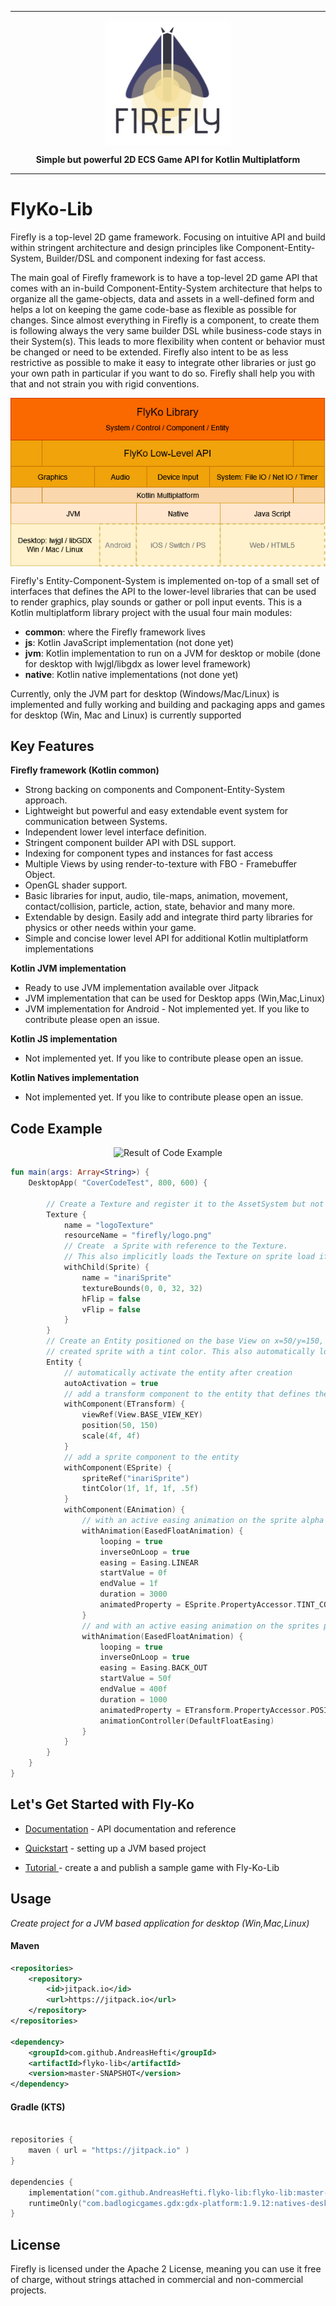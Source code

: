
---
<p align="center">
<img style="display: block; margin: 0 auto" src="https://github.com/AndreasHefti/flyko-lib/blob/master/fireflyLogo2.png">
</p>
<p align="center"><b>Simple but powerful 2D ECS Game API for Kotlin Multiplatform</b></p>

___
# FlyKo-Lib

<p>Firefly is a top-level 2D game framework. Focusing on intuitive API and build within stringent architecture and design 
principles like Component-Entity-System, Builder/DSL and component indexing for fast access.</p>

<p>The main goal of Firefly framework is to have a top-level 2D game API that comes with an in-build Component-Entity-System 
architecture that helps to organize all the game-objects, data and assets in a well-defined form and helps a lot 
on keeping the game code-base as flexible as possible for changes. Since almost everything in Firefly is a component,
to create them is following always the very same builder DSL while business-code stays in their System(s). 
This leads to more flexibility when content or behavior must be changed or need to be extended. 
Firefly also intent to be as less restrictive as possible to make it easy to integrate other libraries or just go
your own path in particular if you want to do so. Firefly shall help you with that and not strain you with
rigid conventions.</p>

<p align="center">
<img style="display: block; margin: 0 auto" src="https://github.com/AndreasHefti/flyko-lib/blob/master/docs/images/architecture1.png">
</p>

Firefly's Entity-Component-System is implemented on-top of a small set of interfaces that defines the API to the
lower-level libraries that can be used to render graphics, play sounds or gather or poll input events.
This is a Kotlin multiplatform library project with the usual four main modules:

- **common**: where the Firefly framework lives
- **js**: Kotlin JavaScript implementation (not done yet)
- **jvm**: Kotlin implementation to run on a JVM for desktop or mobile (done for desktop with lwjgl/libgdx as lower level framework)
- **native**: Kotlin native implementations (not done yet)

Currently, only the JVM part for desktop (Windows/Mac/Linux) is implemented and fully working and 
building and packaging apps and games for desktop (Win, Mac and Linux) is currently supported


Key Features
---

**Firefly framework (Kotlin common)**

- Strong backing on components and Component-Entity-System approach.
- Lightweight but powerful and easy extendable event system for communication between Systems.
- Independent lower level interface definition.
- Stringent component builder API with DSL support.
- Indexing for component types and instances for fast access
- Multiple Views by using render-to-texture with FBO - Framebuffer Object.
- OpenGL shader support.
- Basic libraries for input, audio, tile-maps, animation, movement, contact/collision, particle, action, state, behavior and many more.
- Extendable by design. Easily add and integrate third party libraries for physics or other needs within your game.
- Simple and concise lower level API for additional Kotlin multiplatform implementations

**Kotlin JVM implementation**

- Ready to use JVM implementation available over Jitpack
- JVM implementation that can be used for Desktop apps (Win,Mac,Linux)
- JVM implementation for Android - Not implemented yet. If you like to contribute please open an issue.

**Kotlin JS implementation**

- Not implemented yet. If you like to contribute please open an issue.

**Kotlin Natives implementation**

- Not implemented yet. If you like to contribute please open an issue.

Code Example
--------------

<div align="center"><img src="https://github.com/Inari-Soft/flyKo/raw/master/wiki/example1.gif" alt="Result of Code Example"></div>

``` kotlin
fun main(args: Array<String>) {
    DesktopApp( "CoverCodeTest", 800, 600) {

        // Create a Texture and register it to the AssetSystem but not loading yet.
        Texture {
            name = "logoTexture"
            resourceName = "firefly/logo.png"
            // Create  a Sprite with reference to the Texture.
            // This also implicitly loads the Texture on sprite load if it is not already loaded.
            withChild(Sprite) {
                name = "inariSprite"
                textureBounds(0, 0, 32, 32)
                hFlip = false
                vFlip = false
            }
        }
        // Create an Entity positioned on the base View on x=50/y=150, and the formerly
        // created sprite with a tint color. This also automatically loads the needed assets if not already done
        Entity {
            // automatically activate the entity after creation
            autoActivation = true
            // add a transform component to the entity that defines the orientation of the Entity
            withComponent(ETransform) {
                viewRef(View.BASE_VIEW_KEY)
                position(50, 150)
                scale(4f, 4f)
            }
            // add a sprite component to the entity
            withComponent(ESprite) {
                spriteRef("inariSprite")
                tintColor(1f, 1f, 1f, .5f)
            }
            withComponent(EAnimation) {
                // with an active easing animation on the sprite alpha blending value...
                withAnimation(EasedFloatAnimation) {
                    looping = true
                    inverseOnLoop = true
                    easing = Easing.LINEAR
                    startValue = 0f
                    endValue = 1f
                    duration = 3000
                    animatedProperty = ESprite.PropertyAccessor.TINT_COLOR_ALPHA
                }
                // and with an active easing animation on the sprites position on the x axis...
                withAnimation(EasedFloatAnimation) {
                    looping = true
                    inverseOnLoop = true
                    easing = Easing.BACK_OUT
                    startValue = 50f
                    endValue = 400f
                    duration = 1000
                    animatedProperty = ETransform.PropertyAccessor.POSITION_X
                    animationController(DefaultFloatEasing)
                }
            }
        }
    }
}
```



Let's Get Started with Fly-Ko
------------------------------

- <a href="https://flyko-lib-doc.readthedocs.io/en/latest/index.html"> Documentation</a> - API documentation and reference

- <a href="https://flyko-lib-doc.readthedocs.io/en/latest/introduction.html#setting-up-an-empty-jvm-based-project-as-a-start"> Quickstart</a> - setting up a JVM based project

- <a href="https://flyko-lib-doc.readthedocs.io/en/latest/index.html"> Tutorial </a>- create a and publish a sample game with Fly-Ko-Lib

Usage
---

*Create project for a JVM based application for desktop (Win,Mac,Linux)*

#### Maven

``` xml
<repositories>
    <repository>
        <id>jitpack.io</id>
        <url>https://jitpack.io</url>
    </repository>
</repositories>

<dependency>
    <groupId>com.github.AndreasHefti</groupId>
    <artifactId>flyko-lib</artifactId>
    <version>master-SNAPSHOT</version>
</dependency>
```

#### Gradle (KTS)

``` kotlin

repositories {
    maven ( url = "https://jitpack.io" )
}

dependencies {
    implementation("com.github.AndreasHefti.flyko-lib:flyko-lib:master-SNAPSHOT")
    runtimeOnly("com.badlogicgames.gdx:gdx-platform:1.9.12:natives-desktop")
}

```

License
--------

Firefly is licensed under the Apache 2 License, meaning you can use it free of charge, 
without strings attached in commercial and non-commercial projects.




